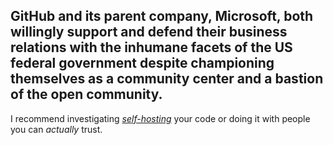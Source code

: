## GitHub and its parent company, Microsoft, both willingly support and defend their business relations with the inhumane facets of the US federal government despite championing themselves as a community center and a bastion of the open community.

I recommend investigating [_self-hosting_](https://github.com/awesome-selfhosted/awesome-selfhosted) your code or doing it with people you can _actually_ trust.

